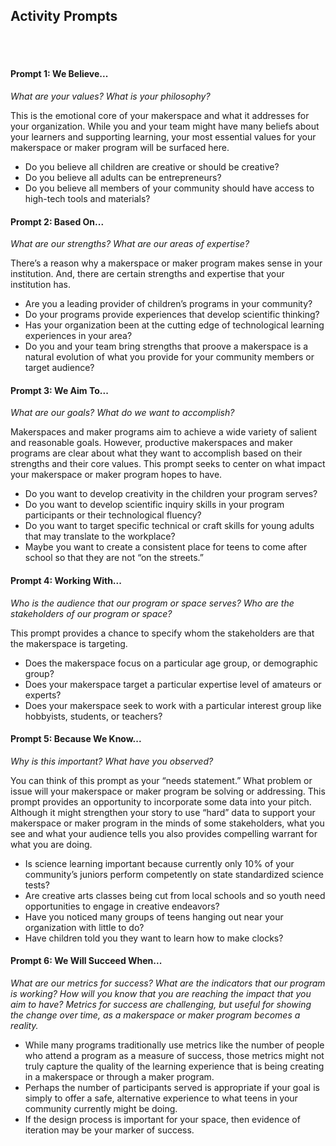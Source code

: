 ## Activity Prompts
<br/><br/>


#### Prompt 1: We Believe... 

*What are your values? What is your philosophy?*

This is the emotional core of your makerspace and what it addresses for your organization. While you and your team might have many beliefs about your learners and supporting learning, your most essential values for your makerspace or maker program will be surfaced here. 
* Do you believe all children are creative or should be creative?
* Do you believe all adults can be entrepreneurs?
* Do you believe all members of your community should have access to high-tech tools and materials?


#### Prompt 2: Based On...

*What are our strengths? What are our areas of expertise?*

There’s a reason why a makerspace or maker program makes sense in your institution. And, there are certain strengths and expertise that your institution has.
* Are you a leading provider of children’s programs in your community?
* Do your programs provide experiences that develop scientific thinking?
* Has your organization been at the cutting edge of technological learning experiences in your area?
* Do you and your team bring strengths that proove a makerspace is a natural evolution of what you provide for your community members or target audience?


#### Prompt 3: We Aim To...

*What are our goals? What do we want to accomplish?*

Makerspaces and maker programs aim to achieve a wide variety of salient and reasonable goals. However, productive makerspaces and maker programs are clear about what they want to accomplish based on their strengths and their core values. This prompt seeks to center on what impact your makerspace or maker program hopes to have.
* Do you want to develop creativity in the children your program serves?
* Do you want to develop scientific inquiry skills in your program participants or their technological fluency?
* Do you want to target specific technical or craft skills for young adults that may translate to the workplace?
* Maybe you want to create a consistent place for teens to come after school so that they are not “on the streets.”


#### Prompt 4: Working With...

*Who is the audience that our program or space serves? Who are the stakeholders of our program or space?*

This prompt provides a chance to specify whom the stakeholders are that the makerspace is targeting.
* Does the makerspace focus on a particular age group, or demographic group?
* Does your makerspace target a particular expertise level of amateurs or experts?
* Does your makerspace seek to work with a particular interest group like hobbyists, students, or teachers?


#### Prompt 5: Because We Know...

*Why is this important? What have you observed?*

You can think of this prompt as your “needs statement.” What problem or issue will your makerspace or maker program be solving or addressing. This prompt provides an opportunity to incorporate some data into your pitch.  Although it might strengthen your story to use “hard” data to support your makerspace or maker program in the minds of some stakeholders, what you see and what your audience tells you also provides compelling warrant for what you are doing.
* Is science learning important because currently only 10% of your community’s juniors perform competently on state standardized science tests?
* Are creative arts classes being cut from local schools and so youth need opportunities to engage in creative endeavors?
* Have you noticed many groups of teens hanging out near your organization with little to do?
* Have children told you they want to learn how to make clocks?


#### Prompt 6: We Will Succeed When...

*What are our metrics for success? What are the indicators that our program is working? How will you know that you are reaching the impact that you aim to have? Metrics for success are challenging, but useful for showing the change over time, as a makerspace or maker program becomes a reality.*

* While many programs traditionally use metrics like the number of people who attend a program as a measure of success, those metrics might not truly capture the quality of the learning experience that is being creating in a makerspace or through a maker program.
* Perhaps the number of participants served is appropriate if your goal is simply to offer a safe, alternative experience to what teens in your community currently might be doing.
* If the design process is important for your space, then evidence of iteration may be your marker of success.
